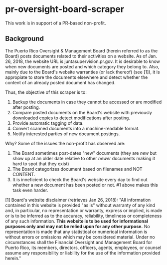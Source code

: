 # pr-oversight-board-scraper

This work is in support of a PR-based non-profit. 

## Background
The Puerto Rico Oversight & Management Board (herein referred to as the Board) posts documents related to their activities on a website. As of Jan. 26, 2018, the website URL is juntasupervision.pr.gov. It is desirable to know when new documents are posted and which category they belong to. Also, mainly due to the Board's website warranties (or lack thereof) (see [1]), it is appropiate to store the documents elsewhere and detect whether the content of an already posted document has changed. 

Thus, the objective of this scraper is to:
1. Backup the documents in case they cannot be accessed or are modified after posting. 
2. Compare posted documents on the Board's website with previously downloaded copies to detect modifications after posting. 
3. Provide automatic tagging of data. 
4. Convert scanned documents into a machine-readable format.
5. Notify interested parties of new document postings. 


Why? Some of the issues the non-profit has observed are:
1. The Board sometimes post-dates "new" documents (they are _new_ but show up at an older date relative to other _newer_ documents making it hard to spot that they exist)
2. The Board categorizes document based on filenames and NOT CONTENT. 
3. It is inneficient to check the Board's website every day to find out whether a new document has been posted or not. #1 above makes this task even harder. 

[1] Board's website disclaimer (retrieves Jan 26, 2018):
"All information contained in this website is provided "as is" without warranty of any kind and, in particular, no representation or warranty, express or implied, is made or is to be inferred as to the accuracy, reliability, timeliness or completeness of any such information. **This website is to be used for informational purposes only and may not be relied upon for any other purpose.** No representation is made that any statistical or numerical information is without errors or omissions which may be considered material. Under no circumstances shall the Financial Oversight and Management Board for Puerto Rico, its members, directors, officers, agents, employees, or counsel assume any responsibility or liability for the use of the information provided herein."
